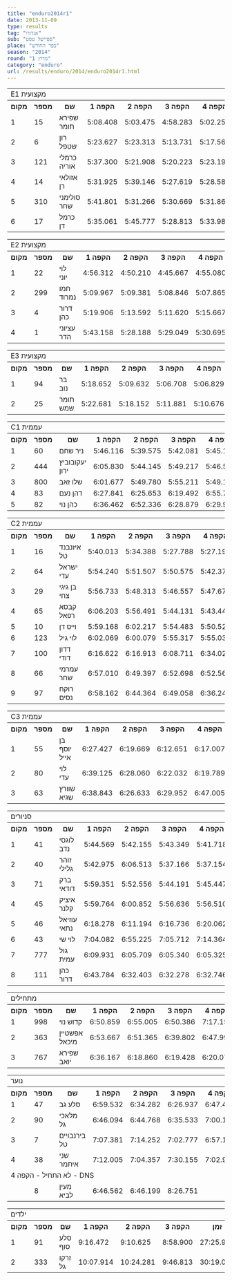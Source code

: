 ```yaml
---
title: "enduro2014r1"
date: 2013-11-09
type: results
tag: "אנדורו"
sub: "ספיישל טסט"
place: "כפר החורש"
season: "2014"
round: "מרוץ 1"
category: "enduro"
url: /results/enduro/2014/enduro2014r1.html
---
```

<table class="line_color big_table">
<tr>
    <td colspan="99" class="title_font">E1 מקצועית</td>
</tr>
<tr class="rnkh_bkcolor">
    <th class="rnkh_font">מקום</th>
    <th class="rnkh_font">מספר</th>
    <th class="rnkh_font">שם</th>
    <th class="rnkh_font">הקפה 1</th>
    <th class="rnkh_font">הקפה 2</th>
    <th class="rnkh_font">הקפה 3</th>
    <th class="rnkh_font">הקפה 4</th>
    <th class="rnkh_font">הקפה 5</th>
    <th class="rnkh_font">הקפה 6</th>
    <th class="rnkh_font">זמן</th>
    <th class="rnkh_font">פער</th>
    <th class="rnkh_font">עונשין</th>
</tr>
<tr class="rnk_bkcolor">
    <td class="rnk_font">1</td>
    <td class="rnk_font">15</td>
    <td class="rnk_font">שפירא תומר</td>
    <td class="rnk_font">5:08.408</td>
    <td class="rnk_font">5:03.475</td>
    <td class="rnk_font">4:58.283</td>
    <td class="rnk_font">5:02.251</td>
    <td class="rnk_font">5:03.525</td>
    <td class="rnk_font">5:02.318</td>
    <td class="rnk_font">30:18.260</td>
    <td class="rnk_font"></td>
    <td class="rnk_font"></td>
</tr>
<tr class="rnk_bkcolor">
    <td class="rnk_font">2</td>
    <td class="rnk_font">6</td>
    <td class="rnk_font">רון שטפל</td>
    <td class="rnk_font">5:23.627</td>
    <td class="rnk_font">5:23.313</td>
    <td class="rnk_font">5:13.731</td>
    <td class="rnk_font">5:17.560</td>
    <td class="rnk_font">5:13.028</td>
    <td class="rnk_font">5:21.250</td>
    <td class="rnk_font">31:52.509</td>
    <td class="rnk_font">1:34.249</td>
    <td class="rnk_font"></td>
</tr>
<tr class="rnk_bkcolor">
    <td class="rnk_font">3</td>
    <td class="rnk_font">121</td>
    <td class="rnk_font">כרמלי אוריה</td>
    <td class="rnk_font">5:37.300</td>
    <td class="rnk_font">5:21.908</td>
    <td class="rnk_font">5:20.223</td>
    <td class="rnk_font">5:23.192</td>
    <td class="rnk_font">5:19.505</td>
    <td class="rnk_font">5:24.540</td>
    <td class="rnk_font">32:26.668</td>
    <td class="rnk_font">2:08.408</td>
    <td class="rnk_font"></td>
</tr>
<tr class="rnk_bkcolor">
    <td class="rnk_font">4</td>
    <td class="rnk_font">14</td>
    <td class="rnk_font">אזולאי רן</td>
    <td class="rnk_font">5:31.925</td>
    <td class="rnk_font">5:39.146</td>
    <td class="rnk_font">5:27.619</td>
    <td class="rnk_font">5:28.580</td>
    <td class="rnk_font">5:30.132</td>
    <td class="rnk_font">5:27.515</td>
    <td class="rnk_font">33:04.917</td>
    <td class="rnk_font">2:46.657</td>
    <td class="rnk_font"></td>
</tr>
<tr class="rnk_bkcolor">
    <td class="rnk_font">5</td>
    <td class="rnk_font">310</td>
    <td class="rnk_font">סולימני שחר</td>
    <td class="rnk_font">5:41.801</td>
    <td class="rnk_font">5:31.266</td>
    <td class="rnk_font">5:30.669</td>
    <td class="rnk_font">5:31.865</td>
    <td class="rnk_font">5:29.242</td>
    <td class="rnk_font">5:34.348</td>
    <td class="rnk_font">33:19.191</td>
    <td class="rnk_font">3:00.931</td>
    <td class="rnk_font"></td>
</tr>
<tr class="rnk_bkcolor">
    <td class="rnk_font">6</td>
    <td class="rnk_font">17</td>
    <td class="rnk_font">כרמל דן</td>
    <td class="rnk_font">5:35.061</td>
    <td class="rnk_font">5:45.777</td>
    <td class="rnk_font">5:28.813</td>
    <td class="rnk_font">5:33.984</td>
    <td class="rnk_font">5:33.891</td>
    <td class="rnk_font">5:30.700</td>
    <td class="rnk_font">33:28.226</td>
    <td class="rnk_font">3:09.966</td>
    <td class="rnk_font"></td>
</tr>
</table>
<table class="line_color big_table">
<tr>
    <td colspan="99" class="title_font">E2 מקצועית</td>
</tr>
<tr class="rnkh_bkcolor">
    <th class="rnkh_font">מקום</th>
    <th class="rnkh_font">מספר</th>
    <th class="rnkh_font">שם</th>
    <th class="rnkh_font">הקפה 1</th>
    <th class="rnkh_font">הקפה 2</th>
    <th class="rnkh_font">הקפה 3</th>
    <th class="rnkh_font">הקפה 4</th>
    <th class="rnkh_font">הקפה 5</th>
    <th class="rnkh_font">הקפה 6</th>
    <th class="rnkh_font">זמן</th>
    <th class="rnkh_font">פער</th>
    <th class="rnkh_font">עונשין</th>
</tr>
<tr class="rnk_bkcolor">
    <td class="rnk_font">1</td>
    <td class="rnk_font">22</td>
    <td class="rnk_font">לוי יוני</td>
    <td class="rnk_font">4:56.312</td>
    <td class="rnk_font">4:50.210</td>
    <td class="rnk_font">4:45.667</td>
    <td class="rnk_font">4:55.080</td>
    <td class="rnk_font">4:50.274</td>
    <td class="rnk_font">4:53.411</td>
    <td class="rnk_font">29:10.954</td>
    <td class="rnk_font"></td>
    <td class="rnk_font"></td>
</tr>
<tr class="rnk_bkcolor">
    <td class="rnk_font">2</td>
    <td class="rnk_font">299</td>
    <td class="rnk_font">חמו נמרוד</td>
    <td class="rnk_font">5:09.967</td>
    <td class="rnk_font">5:09.381</td>
    <td class="rnk_font">5:08.846</td>
    <td class="rnk_font">5:07.865</td>
    <td class="rnk_font">5:07.855</td>
    <td class="rnk_font">5:10.420</td>
    <td class="rnk_font">30:54.334</td>
    <td class="rnk_font">1:43.380</td>
    <td class="rnk_font"></td>
</tr>
<tr class="rnk_bkcolor">
    <td class="rnk_font">3</td>
    <td class="rnk_font">4</td>
    <td class="rnk_font">דרור כהן</td>
    <td class="rnk_font">5:19.906</td>
    <td class="rnk_font">5:13.592</td>
    <td class="rnk_font">5:11.620</td>
    <td class="rnk_font">5:15.667</td>
    <td class="rnk_font">5:20.411</td>
    <td class="rnk_font">5:20.531</td>
    <td class="rnk_font">31:41.727</td>
    <td class="rnk_font">2:30.773</td>
    <td class="rnk_font"></td>
</tr>
<tr class="rnk_bkcolor">
    <td class="rnk_font">4</td>
    <td class="rnk_font">1</td>
    <td class="rnk_font">עציוני הדר</td>
    <td class="rnk_font">5:43.158</td>
    <td class="rnk_font">5:28.188</td>
    <td class="rnk_font">5:29.049</td>
    <td class="rnk_font">5:30.695</td>
    <td class="rnk_font">5:26.496</td>
    <td class="rnk_font">5:29.286</td>
    <td class="rnk_font">33:06.872</td>
    <td class="rnk_font">3:55.918</td>
    <td class="rnk_font"></td>
</tr>
</table>
<table class="line_color big_table">
<tr>
    <td colspan="99" class="title_font">E3 מקצועית</td>
</tr>
<tr class="rnkh_bkcolor">
    <th class="rnkh_font">מקום</th>
    <th class="rnkh_font">מספר</th>
    <th class="rnkh_font">שם</th>
    <th class="rnkh_font">הקפה 1</th>
    <th class="rnkh_font">הקפה 2</th>
    <th class="rnkh_font">הקפה 3</th>
    <th class="rnkh_font">הקפה 4</th>
    <th class="rnkh_font">הקפה 5</th>
    <th class="rnkh_font">הקפה 6</th>
    <th class="rnkh_font">זמן</th>
    <th class="rnkh_font">פער</th>
    <th class="rnkh_font">עונשין</th>
</tr>
<tr class="rnk_bkcolor">
    <td class="rnk_font">1</td>
    <td class="rnk_font">94</td>
    <td class="rnk_font">בר נוב</td>
    <td class="rnk_font">5:18.652</td>
    <td class="rnk_font">5:09.632</td>
    <td class="rnk_font">5:06.708</td>
    <td class="rnk_font">5:06.829</td>
    <td class="rnk_font">5:07.083</td>
    <td class="rnk_font">5:29.762</td>
    <td class="rnk_font">31:18.666</td>
    <td class="rnk_font"></td>
    <td class="rnk_font"></td>
</tr>
<tr class="rnk_bkcolor">
    <td class="rnk_font">2</td>
    <td class="rnk_font">25</td>
    <td class="rnk_font">תומר שמש</td>
    <td class="rnk_font">5:22.681</td>
    <td class="rnk_font">5:18.152</td>
    <td class="rnk_font">5:11.881</td>
    <td class="rnk_font">5:10.676</td>
    <td class="rnk_font">5:10.195</td>
    <td class="rnk_font">5:21.634</td>
    <td class="rnk_font">31:35.219</td>
    <td class="rnk_font">16.553</td>
    <td class="rnk_font"></td>
</tr>
</table>
<table class="line_color big_table">
<tr>
    <td colspan="99" class="title_font">C1 עממית</td>
</tr>
<tr class="rnkh_bkcolor">
    <th class="rnkh_font">מקום</th>
    <th class="rnkh_font">מספר</th>
    <th class="rnkh_font">שם</th>
    <th class="rnkh_font">הקפה 1</th>
    <th class="rnkh_font">הקפה 2</th>
    <th class="rnkh_font">הקפה 3</th>
    <th class="rnkh_font">הקפה 4</th>
    <th class="rnkh_font">הקפה 5</th>
    <th class="rnkh_font">זמן</th>
    <th class="rnkh_font">פער</th>
    <th class="rnkh_font">עונשין</th>
</tr>
<tr class="rnk_bkcolor">
    <td class="rnk_font">1</td>
    <td class="rnk_font">60</td>
    <td class="rnk_font">ניר שחם</td>
    <td class="rnk_font">5:46.116</td>
    <td class="rnk_font">5:39.575</td>
    <td class="rnk_font">5:42.081</td>
    <td class="rnk_font">5:45.139</td>
    <td class="rnk_font">5:47.771</td>
    <td class="rnk_font">28:40.682</td>
    <td class="rnk_font"></td>
    <td class="rnk_font"></td>
</tr>
<tr class="rnk_bkcolor">
    <td class="rnk_font">2</td>
    <td class="rnk_font">444</td>
    <td class="rnk_font">יעקובוביץ ירון</td>
    <td class="rnk_font">6:05.830</td>
    <td class="rnk_font">5:44.145</td>
    <td class="rnk_font">5:49.217</td>
    <td class="rnk_font">5:46.511</td>
    <td class="rnk_font">5:50.377</td>
    <td class="rnk_font">29:16.080</td>
    <td class="rnk_font">35.398</td>
    <td class="rnk_font"></td>
</tr>
<tr class="rnk_bkcolor">
    <td class="rnk_font">3</td>
    <td class="rnk_font">800</td>
    <td class="rnk_font">שלו זאב</td>
    <td class="rnk_font">6:01.677</td>
    <td class="rnk_font">5:49.780</td>
    <td class="rnk_font">5:55.211</td>
    <td class="rnk_font">5:49.184</td>
    <td class="rnk_font">5:52.514</td>
    <td class="rnk_font">29:28.366</td>
    <td class="rnk_font">47.684</td>
    <td class="rnk_font"></td>
</tr>
<tr class="rnk_bkcolor">
    <td class="rnk_font">4</td>
    <td class="rnk_font">83</td>
    <td class="rnk_font">דהן נעם</td>
    <td class="rnk_font">6:27.841</td>
    <td class="rnk_font">6:25.653</td>
    <td class="rnk_font">6:19.492</td>
    <td class="rnk_font">6:55.719</td>
    <td class="rnk_font">6:39.562</td>
    <td class="rnk_font">32:48.267</td>
    <td class="rnk_font">4:07.585</td>
    <td class="rnk_font"></td>
</tr>
<tr class="rnk_bkcolor">
    <td class="rnk_font">5</td>
    <td class="rnk_font">82</td>
    <td class="rnk_font">כהן נוי</td>
    <td class="rnk_font">6:36.462</td>
    <td class="rnk_font">6:52.336</td>
    <td class="rnk_font">6:28.879</td>
    <td class="rnk_font">6:29.981</td>
    <td class="rnk_font">6:40.276</td>
    <td class="rnk_font">37:07.934</td>
    <td class="rnk_font">8:27.252</td>
    <td class="rnk_font">4:00.000</td>
</tr>
</table>
<table class="line_color big_table">
<tr>
    <td colspan="99" class="title_font">C2 עממית</td>
</tr>
<tr class="rnkh_bkcolor">
    <th class="rnkh_font">מקום</th>
    <th class="rnkh_font">מספר</th>
    <th class="rnkh_font">שם</th>
    <th class="rnkh_font">הקפה 1</th>
    <th class="rnkh_font">הקפה 2</th>
    <th class="rnkh_font">הקפה 3</th>
    <th class="rnkh_font">הקפה 4</th>
    <th class="rnkh_font">הקפה 5</th>
    <th class="rnkh_font">זמן</th>
    <th class="rnkh_font">פער</th>
    <th class="rnkh_font">עונשין</th>
</tr>
<tr class="rnk_bkcolor">
    <td class="rnk_font">1</td>
    <td class="rnk_font">16</td>
    <td class="rnk_font">איזנבנד טל</td>
    <td class="rnk_font">5:40.013</td>
    <td class="rnk_font">5:34.388</td>
    <td class="rnk_font">5:27.788</td>
    <td class="rnk_font">5:27.194</td>
    <td class="rnk_font">5:26.666</td>
    <td class="rnk_font">27:36.049</td>
    <td class="rnk_font"></td>
    <td class="rnk_font"></td>
</tr>
<tr class="rnk_bkcolor">
    <td class="rnk_font">2</td>
    <td class="rnk_font">64</td>
    <td class="rnk_font">ישראל עדי</td>
    <td class="rnk_font">5:54.240</td>
    <td class="rnk_font">5:51.507</td>
    <td class="rnk_font">5:50.575</td>
    <td class="rnk_font">5:42.375</td>
    <td class="rnk_font">5:35.672</td>
    <td class="rnk_font">28:54.369</td>
    <td class="rnk_font">1:18.320</td>
    <td class="rnk_font"></td>
</tr>
<tr class="rnk_bkcolor">
    <td class="rnk_font">3</td>
    <td class="rnk_font">29</td>
    <td class="rnk_font">בן גיגי צחי</td>
    <td class="rnk_font">5:56.733</td>
    <td class="rnk_font">5:48.313</td>
    <td class="rnk_font">5:46.557</td>
    <td class="rnk_font">5:47.672</td>
    <td class="rnk_font">5:47.258</td>
    <td class="rnk_font">29:06.533</td>
    <td class="rnk_font">1:30.484</td>
    <td class="rnk_font"></td>
</tr>
<tr class="rnk_bkcolor">
    <td class="rnk_font">4</td>
    <td class="rnk_font">65</td>
    <td class="rnk_font">קבסא רפאל</td>
    <td class="rnk_font">6:06.203</td>
    <td class="rnk_font">5:56.491</td>
    <td class="rnk_font">5:44.131</td>
    <td class="rnk_font">5:43.443</td>
    <td class="rnk_font">5:45.224</td>
    <td class="rnk_font">29:15.492</td>
    <td class="rnk_font">1:39.443</td>
    <td class="rnk_font"></td>
</tr>
<tr class="rnk_bkcolor">
    <td class="rnk_font">5</td>
    <td class="rnk_font">10</td>
    <td class="rnk_font">וייס דן</td>
    <td class="rnk_font">5:59.168</td>
    <td class="rnk_font">6:02.217</td>
    <td class="rnk_font">5:54.483</td>
    <td class="rnk_font">5:50.528</td>
    <td class="rnk_font">5:48.605</td>
    <td class="rnk_font">29:35.001</td>
    <td class="rnk_font">1:58.952</td>
    <td class="rnk_font"></td>
</tr>
<tr class="rnk_bkcolor">
    <td class="rnk_font">6</td>
    <td class="rnk_font">123</td>
    <td class="rnk_font">לוי גיל</td>
    <td class="rnk_font">6:02.069</td>
    <td class="rnk_font">6:00.079</td>
    <td class="rnk_font">5:55.317</td>
    <td class="rnk_font">5:55.039</td>
    <td class="rnk_font">6:00.934</td>
    <td class="rnk_font">29:53.438</td>
    <td class="rnk_font">2:17.389</td>
    <td class="rnk_font"></td>
</tr>
<tr class="rnk_bkcolor">
    <td class="rnk_font">7</td>
    <td class="rnk_font">100</td>
    <td class="rnk_font">דדון דודי</td>
    <td class="rnk_font">6:16.622</td>
    <td class="rnk_font">6:16.913</td>
    <td class="rnk_font">6:08.711</td>
    <td class="rnk_font">6:34.021</td>
    <td class="rnk_font">6:11.267</td>
    <td class="rnk_font">31:27.534</td>
    <td class="rnk_font">3:51.485</td>
    <td class="rnk_font"></td>
</tr>
<tr class="rnk_bkcolor">
    <td class="rnk_font">8</td>
    <td class="rnk_font">66</td>
    <td class="rnk_font">עמרמי שחר</td>
    <td class="rnk_font">6:57.010</td>
    <td class="rnk_font">6:49.397</td>
    <td class="rnk_font">6:52.698</td>
    <td class="rnk_font">6:52.563</td>
    <td class="rnk_font">6:53.608</td>
    <td class="rnk_font">34:25.276</td>
    <td class="rnk_font">6:49.227</td>
    <td class="rnk_font"></td>
</tr>
<tr class="rnk_bkcolor">
    <td class="rnk_font">9</td>
    <td class="rnk_font">97</td>
    <td class="rnk_font">רוקח נסים</td>
    <td class="rnk_font">6:58.162</td>
    <td class="rnk_font">6:44.364</td>
    <td class="rnk_font">6:49.058</td>
    <td class="rnk_font">6:36.248</td>
    <td class="rnk_font">6:31.768</td>
    <td class="rnk_font">47:39.600</td>
    <td class="rnk_font">20:03.551</td>
    <td class="rnk_font">14:00.000</td>
</tr>
</table>
<table class="line_color big_table">
<tr>
    <td colspan="99" class="title_font">C3 עממית</td>
</tr>
<tr class="rnkh_bkcolor">
    <th class="rnkh_font">מקום</th>
    <th class="rnkh_font">מספר</th>
    <th class="rnkh_font">שם</th>
    <th class="rnkh_font">הקפה 1</th>
    <th class="rnkh_font">הקפה 2</th>
    <th class="rnkh_font">הקפה 3</th>
    <th class="rnkh_font">הקפה 4</th>
    <th class="rnkh_font">הקפה 5</th>
    <th class="rnkh_font">זמן</th>
    <th class="rnkh_font">פער</th>
    <th class="rnkh_font">עונשין</th>
</tr>
<tr class="rnk_bkcolor">
    <td class="rnk_font">1</td>
    <td class="rnk_font">55</td>
    <td class="rnk_font">בן יוסף אייל</td>
    <td class="rnk_font">6:27.427</td>
    <td class="rnk_font">6:19.669</td>
    <td class="rnk_font">6:12.651</td>
    <td class="rnk_font">6:17.007</td>
    <td class="rnk_font">6:19.659</td>
    <td class="rnk_font">31:36.413</td>
    <td class="rnk_font"></td>
    <td class="rnk_font"></td>
</tr>
<tr class="rnk_bkcolor">
    <td class="rnk_font">2</td>
    <td class="rnk_font">80</td>
    <td class="rnk_font">לוי עדי</td>
    <td class="rnk_font">6:39.125</td>
    <td class="rnk_font">6:28.060</td>
    <td class="rnk_font">6:22.032</td>
    <td class="rnk_font">6:19.789</td>
    <td class="rnk_font">6:18.236</td>
    <td class="rnk_font">32:07.242</td>
    <td class="rnk_font">30.829</td>
    <td class="rnk_font"></td>
</tr>
<tr class="rnk_bkcolor">
    <td class="rnk_font">3</td>
    <td class="rnk_font">63</td>
    <td class="rnk_font">שוורץ שגיא</td>
    <td class="rnk_font">6:38.843</td>
    <td class="rnk_font">6:26.633</td>
    <td class="rnk_font">6:29.952</td>
    <td class="rnk_font">6:47.005</td>
    <td class="rnk_font">6:46.903</td>
    <td class="rnk_font">33:09.336</td>
    <td class="rnk_font">1:32.923</td>
    <td class="rnk_font"></td>
</tr>
</table>
<table class="line_color big_table">
<tr>
    <td colspan="99" class="title_font">סניורים</td>
</tr>
<tr class="rnkh_bkcolor">
    <th class="rnkh_font">מקום</th>
    <th class="rnkh_font">מספר</th>
    <th class="rnkh_font">שם</th>
    <th class="rnkh_font">הקפה 1</th>
    <th class="rnkh_font">הקפה 2</th>
    <th class="rnkh_font">הקפה 3</th>
    <th class="rnkh_font">הקפה 4</th>
    <th class="rnkh_font">הקפה 5</th>
    <th class="rnkh_font">זמן</th>
    <th class="rnkh_font">פער</th>
    <th class="rnkh_font">עונשין</th>
</tr>
<tr class="rnk_bkcolor">
    <td class="rnk_font">1</td>
    <td class="rnk_font">41</td>
    <td class="rnk_font">לוגסי נדב</td>
    <td class="rnk_font">5:44.569</td>
    <td class="rnk_font">5:42.155</td>
    <td class="rnk_font">5:43.349</td>
    <td class="rnk_font">5:41.718</td>
    <td class="rnk_font">5:46.606</td>
    <td class="rnk_font">28:38.397</td>
    <td class="rnk_font"></td>
    <td class="rnk_font"></td>
</tr>
<tr class="rnk_bkcolor">
    <td class="rnk_font">2</td>
    <td class="rnk_font">40</td>
    <td class="rnk_font">זוהר גלילי</td>
    <td class="rnk_font">5:42.975</td>
    <td class="rnk_font">6:06.513</td>
    <td class="rnk_font">5:37.166</td>
    <td class="rnk_font">5:37.154</td>
    <td class="rnk_font">5:37.883</td>
    <td class="rnk_font">28:41.691</td>
    <td class="rnk_font">3.294</td>
    <td class="rnk_font"></td>
</tr>
<tr class="rnk_bkcolor">
    <td class="rnk_font">3</td>
    <td class="rnk_font">71</td>
    <td class="rnk_font">ברק דודאי</td>
    <td class="rnk_font">5:59.351</td>
    <td class="rnk_font">5:52.556</td>
    <td class="rnk_font">5:44.191</td>
    <td class="rnk_font">5:45.447</td>
    <td class="rnk_font">5:44.356</td>
    <td class="rnk_font">29:05.901</td>
    <td class="rnk_font">27.504</td>
    <td class="rnk_font"></td>
</tr>
<tr class="rnk_bkcolor">
    <td class="rnk_font">4</td>
    <td class="rnk_font">45</td>
    <td class="rnk_font">איציק קלנר</td>
    <td class="rnk_font">5:59.764</td>
    <td class="rnk_font">6:00.852</td>
    <td class="rnk_font">5:56.636</td>
    <td class="rnk_font">5:56.510</td>
    <td class="rnk_font">5:53.690</td>
    <td class="rnk_font">29:47.452</td>
    <td class="rnk_font">1:09.055</td>
    <td class="rnk_font"></td>
</tr>
<tr class="rnk_bkcolor">
    <td class="rnk_font">5</td>
    <td class="rnk_font">46</td>
    <td class="rnk_font">עוזיאל נתאי</td>
    <td class="rnk_font">6:18.278</td>
    <td class="rnk_font">6:11.194</td>
    <td class="rnk_font">6:16.736</td>
    <td class="rnk_font">6:20.062</td>
    <td class="rnk_font">6:05.189</td>
    <td class="rnk_font">31:11.459</td>
    <td class="rnk_font">2:33.062</td>
    <td class="rnk_font"></td>
</tr>
<tr class="rnk_bkcolor">
    <td class="rnk_font">6</td>
    <td class="rnk_font">43</td>
    <td class="rnk_font">לוי שי</td>
    <td class="rnk_font">7:04.082</td>
    <td class="rnk_font">6:55.225</td>
    <td class="rnk_font">7:05.712</td>
    <td class="rnk_font">7:14.364</td>
    <td class="rnk_font">7:14.478</td>
    <td class="rnk_font">35:33.861</td>
    <td class="rnk_font">6:55.464</td>
    <td class="rnk_font"></td>
</tr>
<tr class="rnk_bkcolor">
    <td class="rnk_font">7</td>
    <td class="rnk_font">777</td>
    <td class="rnk_font">גול עמית</td>
    <td class="rnk_font">6:09.931</td>
    <td class="rnk_font">6:05.709</td>
    <td class="rnk_font">6:05.340</td>
    <td class="rnk_font">6:05.325</td>
    <td class="rnk_font">6:05.005</td>
    <td class="rnk_font">38:31.310</td>
    <td class="rnk_font">9:52.913</td>
    <td class="rnk_font">8:00.000</td>
</tr>
<tr class="rnk_bkcolor">
    <td class="rnk_font">8</td>
    <td class="rnk_font">111</td>
    <td class="rnk_font">כהן דרור</td>
    <td class="rnk_font">6:43.784</td>
    <td class="rnk_font">6:32.403</td>
    <td class="rnk_font">6:32.278</td>
    <td class="rnk_font">6:32.746</td>
    <td class="rnk_font">6:29.334</td>
    <td class="rnk_font">52:50.545</td>
    <td class="rnk_font">24:12.148</td>
    <td class="rnk_font">20:00.000</td>
</tr>
</table>
<table class="line_color big_table">
<tr>
    <td colspan="99" class="title_font">מתחילים</td>
</tr>
<tr class="rnkh_bkcolor">
    <th class="rnkh_font">מקום</th>
    <th class="rnkh_font">מספר</th>
    <th class="rnkh_font">שם</th>
    <th class="rnkh_font">הקפה 1</th>
    <th class="rnkh_font">הקפה 2</th>
    <th class="rnkh_font">הקפה 3</th>
    <th class="rnkh_font">הקפה 4</th>
    <th class="rnkh_font">זמן</th>
    <th class="rnkh_font">פער</th>
    <th class="rnkh_font">עונשין</th>
</tr>
<tr class="rnk_bkcolor">
    <td class="rnk_font">1</td>
    <td class="rnk_font">998</td>
    <td class="rnk_font">קדוש נוי</td>
    <td class="rnk_font">6:50.859</td>
    <td class="rnk_font">6:55.005</td>
    <td class="rnk_font">6:50.386</td>
    <td class="rnk_font">7:17.150</td>
    <td class="rnk_font">27:53.400</td>
    <td class="rnk_font"></td>
    <td class="rnk_font"></td>
</tr>
<tr class="rnk_bkcolor">
    <td class="rnk_font">2</td>
    <td class="rnk_font">363</td>
    <td class="rnk_font">אפשטיין מיכאל</td>
    <td class="rnk_font">6:53.667</td>
    <td class="rnk_font">6:51.365</td>
    <td class="rnk_font">6:39.802</td>
    <td class="rnk_font">6:47.991</td>
    <td class="rnk_font">31:12.825</td>
    <td class="rnk_font">3:19.425</td>
    <td class="rnk_font">4:00.000</td>
</tr>
<tr class="rnk_bkcolor">
    <td class="rnk_font">3</td>
    <td class="rnk_font">767</td>
    <td class="rnk_font">שפירא יואב</td>
    <td class="rnk_font">6:36.167</td>
    <td class="rnk_font">6:18.860</td>
    <td class="rnk_font">6:19.428</td>
    <td class="rnk_font">6:20.073</td>
    <td class="rnk_font">33:34.528</td>
    <td class="rnk_font">5:41.128</td>
    <td class="rnk_font">8:00.000</td>
</tr>
</table>
<table class="line_color big_table">
<tr>
    <td colspan="99" class="title_font">נוער</td>
</tr>
<tr class="rnkh_bkcolor">
    <th class="rnkh_font">מקום</th>
    <th class="rnkh_font">מספר</th>
    <th class="rnkh_font">שם</th>
    <th class="rnkh_font">הקפה 1</th>
    <th class="rnkh_font">הקפה 2</th>
    <th class="rnkh_font">הקפה 3</th>
    <th class="rnkh_font">הקפה 4</th>
    <th class="rnkh_font">זמן</th>
    <th class="rnkh_font">פער</th>
</tr>
<tr class="rnk_bkcolor">
    <td class="rnk_font">1</td>
    <td class="rnk_font">47</td>
    <td class="rnk_font">סלע גב</td>
    <td class="rnk_font">6:59.532</td>
    <td class="rnk_font">6:34.282</td>
    <td class="rnk_font">6:26.937</td>
    <td class="rnk_font">6:47.468</td>
    <td class="rnk_font">26:48.219</td>
    <td class="rnk_font"></td>
</tr>
<tr class="rnk_bkcolor">
    <td class="rnk_font">2</td>
    <td class="rnk_font">90</td>
    <td class="rnk_font">מלאכי גל</td>
    <td class="rnk_font">6:46.094</td>
    <td class="rnk_font">6:44.768</td>
    <td class="rnk_font">6:35.533</td>
    <td class="rnk_font">7:00.100</td>
    <td class="rnk_font">27:06.495</td>
    <td class="rnk_font">18.276</td>
</tr>
<tr class="rnk_bkcolor">
    <td class="rnk_font">3</td>
    <td class="rnk_font">7</td>
    <td class="rnk_font">בירנבויים טל</td>
    <td class="rnk_font">7:07.381</td>
    <td class="rnk_font">7:14.252</td>
    <td class="rnk_font">7:02.777</td>
    <td class="rnk_font">6:57.106</td>
    <td class="rnk_font">28:21.516</td>
    <td class="rnk_font">1:33.297</td>
</tr>
<tr class="rnk_bkcolor">
    <td class="rnk_font">4</td>
    <td class="rnk_font">38</td>
    <td class="rnk_font">שני איתמר</td>
    <td class="rnk_font">7:12.005</td>
    <td class="rnk_font">7:04.357</td>
    <td class="rnk_font">7:30.155</td>
    <td class="rnk_font">7:02.947</td>
    <td class="rnk_font">28:49.464</td>
    <td class="rnk_font">2:01.245</td>
</tr>
<tr>
    <td colspan="99" class="subtitle_font">לא התחיל - הקפה 4 - DNS</td>
</tr>
<tr class="rnk_bkcolor">
    <td class="rnk_font"></td>
    <td class="rnk_font">8</td>
    <td class="rnk_font">מעין לביא</td>
    <td class="rnk_font">6:46.562</td>
    <td class="rnk_font">6:46.199</td>
    <td class="rnk_font">8:26.751</td>
    <td class="rnk_font"></td>
    <td class="rnk_font"></td>
    <td class="rnk_font"></td>
</tr>
</table>
<table class="line_color big_table">
<tr>
    <td colspan="99" class="title_font">ילדים</td>
</tr>
<tr class="rnkh_bkcolor">
    <th class="rnkh_font">מקום</th>
    <th class="rnkh_font">מספר</th>
    <th class="rnkh_font">שם</th>
    <th class="rnkh_font">הקפה 1</th>
    <th class="rnkh_font">הקפה 2</th>
    <th class="rnkh_font">הקפה 3</th>
    <th class="rnkh_font">זמן</th>
    <th class="rnkh_font">פער</th>
</tr>
<tr class="rnk_bkcolor">
    <td class="rnk_font">1</td>
    <td class="rnk_font">91</td>
    <td class="rnk_font">סלע סוף</td>
    <td class="rnk_font">9:16.472</td>
    <td class="rnk_font">9:10.625</td>
    <td class="rnk_font">8:58.900</td>
    <td class="rnk_font">27:25.997</td>
    <td class="rnk_font"></td>
</tr>
<tr class="rnk_bkcolor">
    <td class="rnk_font">2</td>
    <td class="rnk_font">333</td>
    <td class="rnk_font">זרקו גל</td>
    <td class="rnk_font">10:07.914</td>
    <td class="rnk_font">10:24.281</td>
    <td class="rnk_font">9:46.813</td>
    <td class="rnk_font">30:19.008</td>
    <td class="rnk_font">2:53.011</td>
</tr>
</table>
